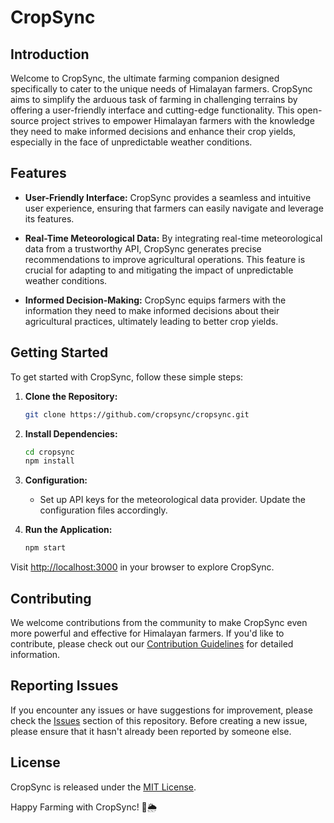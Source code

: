 # CropSync

## Introduction

Welcome to CropSync, the ultimate farming companion designed specifically to cater to the unique needs of Himalayan farmers. CropSync aims to simplify the arduous task of farming in challenging terrains by offering a user-friendly interface and cutting-edge functionality. This open-source project strives to empower Himalayan farmers with the knowledge they need to make informed decisions and enhance their crop yields, especially in the face of unpredictable weather conditions.

## Features

- **User-Friendly Interface:** CropSync provides a seamless and intuitive user experience, ensuring that farmers can easily navigate and leverage its features.

- **Real-Time Meteorological Data:** By integrating real-time meteorological data from a trustworthy API, CropSync generates precise recommendations to improve agricultural operations. This feature is crucial for adapting to and mitigating the impact of unpredictable weather conditions.

- **Informed Decision-Making:** CropSync equips farmers with the information they need to make informed decisions about their agricultural practices, ultimately leading to better crop yields.

## Getting Started

To get started with CropSync, follow these simple steps:

1. **Clone the Repository:**
   ```bash
   git clone https://github.com/cropsync/cropsync.git
   ```

2. **Install Dependencies:**
   ```bash
   cd cropsync
   npm install
   ```

3. **Configuration:**
   - Set up API keys for the meteorological data provider. Update the configuration files accordingly.

4. **Run the Application:**
   ```bash
   npm start
   ```

Visit [http://localhost:3000](http://localhost:3000) in your browser to explore CropSync.

## Contributing

We welcome contributions from the community to make CropSync even more powerful and effective for Himalayan farmers. If you'd like to contribute, please check out our [Contribution Guidelines](CONTRIBUTING.md) for detailed information.

## Reporting Issues

If you encounter any issues or have suggestions for improvement, please check the [Issues](https://github.com/cropsync/cropsync/issues) section of this repository. Before creating a new issue, please ensure that it hasn't already been reported by someone else.

## License

CropSync is released under the [MIT License](LICENSE.md).

Happy Farming with CropSync! 🌾🌦️

